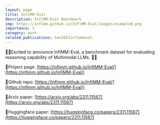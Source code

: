 ```yaml
---
layout: page
title: InfiMM-Eval
description: InfiMM-Eval Benchmark
img: https://infimm.github.io/InfiMM-Eval/images/example0.png
importance: 1
category: work
related_publications: han2023infimmeval
---
```


🎉🎉Excited to announce InfiMM-Eval, a benchmark dataset for evaluating reasoning capability of Multimodal LLMs. 🎉🎉

🥳Project page: [https://infimm.github.io/InfiMM-Eval/](https://infimm.github.io/InfiMM-Eval/)

🎊Github repo: [https://infimm.github.io/InfiMM-Eval/](https://infimm.github.io/InfiMM-Eval/)

📜Arxiv paper: [https://arxiv.org/abs/2311.11567](https://arxiv.org/abs/2311.11567)

🤗Huggingface paper: [https://huggingface.co/papers/2311.11567](https://huggingface.co/papers/2311.11567)
